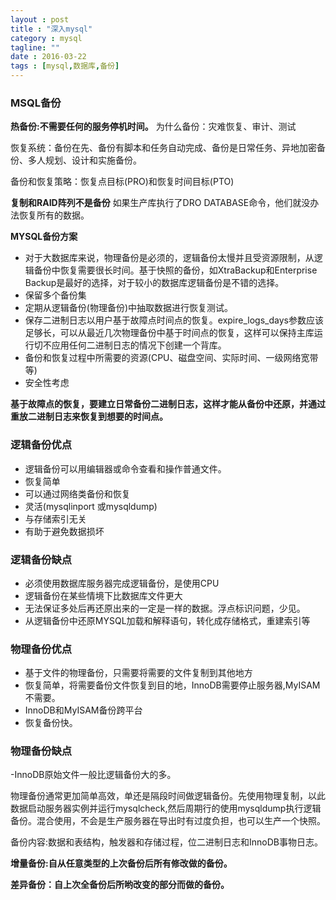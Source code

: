 ```yaml
---
layout : post
title : "深入mysql"
category : mysql
tagline: ""
date : 2016-03-22
tags : [mysql,数据库,备份]
---
```



### MSQL备份
**热备份:不需要任何的服务停机时间。**
为什么备份：灾难恢复、审计、测试

恢复系统：备份在先、备份有脚本和任务自动完成、备份是日常任务、异地加密备份、多人规划、设计和实施备份。

备份和恢复策略：恢复点目标(PRO)和恢复时间目标(PTO)

**复制和RAID阵列不是备份**
如果生产库执行了DRO DATABASE命令，他们就没办法恢复所有的数据。

**MYSQL备份方案**
- 对于大数据库来说，物理备份是必须的，逻辑备份太慢并且受资源限制，从逻辑备份中恢复需要很长时间。基于快照的备份，如XtraBackup和Enterprise Backup是最好的选择，对于较小的数据库逻辑备份是不错的选择。
- 保留多个备份集
- 定期从逻辑备份(物理备份)中抽取数据进行恢复测试。
- 保存二进制日志以用户基于故障点时间点的恢复。expire_logs_days参数应该足够长，可以从最近几次物理备份中基于时间点的恢复，这样可以保持主库运行切不应用任何二进制日志的情况下创建一个背库。
- 备份和恢复过程中所需要的资源(CPU、磁盘空间、实际时间、一级网络宽带等)
- 安全性考虑

**基于故障点的恢复，要建立日常备份二进制日志，这样才能从备份中还原，并通过重放二进制日志来恢复到想要的时间点。**

### 逻辑备份优点
- 逻辑备份可以用编辑器或命令查看和操作普通文件。
- 恢复简单
- 可以通过网络类备份和恢复
- 灵活(mysqlinport 或mysqldump)
- 与存储索引无关
- 有助于避免数据损坏

### 逻辑备份缺点
- 必须使用数据库服务器完成逻辑备份，是使用CPU
- 逻辑备份在某些情境下比数据库文件更大
- 无法保证多处后再还原出来的一定是一样的数据。浮点标识问题，少见。
- 从逻辑备份中还原MYSQL加载和解释语句，转化成存储格式，重建索引等

### 物理备份优点
- 基于文件的物理备份，只需要将需要的文件复制到其他地方
- 恢复简单，将需要备份文件恢复到目的地，InnoDB需要停止服务器,MyISAM不需要。
- InnoDB和MyISAM备份跨平台
- 恢复备份快。

### 物理备份缺点
-InnoDB原始文件一般比逻辑备份大的多。

物理备份通常更加简单高效，单还是隔段时间做逻辑备份。先使用物理复制，以此数据启动服务器实例并运行mysqlcheck,然后周期行的使用mysqldump执行逻辑备份。混合使用，不会是生产服务器在导出时有过度负担，也可以生产一个快照。

备份内容:数据和表结构，触发器和存储过程，位二进制日志和InnoDB事物日志。

**增量备份:自从任意类型的上次备份后所有修改做的备份。**

**差异备份：自上次全备份后所哟改变的部分而做的备份。**




